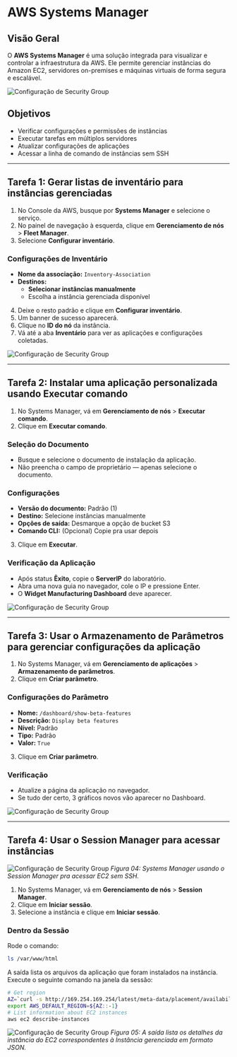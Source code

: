 # AWS Systems Manager

## Visão Geral

O **AWS Systems Manager** é uma solução integrada para visualizar e controlar a infraestrutura da AWS. Ele permite gerenciar instâncias do Amazon EC2, servidores on-premises e máquinas virtuais de forma segura e escalável.

![Configuração de Security Group](../imagens/InstallApplication.png)

## Objetivos

- Verificar configurações e permissões de instâncias
- Executar tarefas em múltiplos servidores
- Atualizar configurações de aplicações
- Acessar a linha de comando de instâncias sem SSH

---

## Tarefa 1: Gerar listas de inventário para instâncias gerenciadas

1. No Console da AWS, busque por **Systems Manager** e selecione o serviço.
2. No painel de navegação à esquerda, clique em **Gerenciamento de nós** > **Fleet Manager**.
3. Selecione **Configurar inventário**.

### Configurações de Inventário

- **Nome da associação:** `Inventory-Association`
- **Destinos:**  
  - **Selecionar instâncias manualmente**  
  - Escolha a instância gerenciada disponível

4. Deixe o resto padrão e clique em **Configurar inventário**.
5. Um banner de sucesso aparecerá.
6. Clique no **ID do nó** da instância.
7. Vá até a aba **Inventário** para ver as aplicações e configurações coletadas.

![Configuração de Security Group](../imagens/lab-scenario09.PNG)

---

## Tarefa 2: Instalar uma aplicação personalizada usando Executar comando

1. No Systems Manager, vá em **Gerenciamento de nós** > **Executar comando**.
2. Clique em **Executar comando**.

### Seleção do Documento

- Busque e selecione o documento de instalação da aplicação.
- Não preencha o campo de proprietário — apenas selecione o documento.

### Configurações

- **Versão do documento:** Padrão (1)
- **Destino:** Selecione instâncias manualmente
- **Opções de saída:** Desmarque a opção de bucket S3
- **Comando CLI:** (Opcional) Copie pra usar depois

3. Clique em **Executar**.

### Verificação da Aplicação

- Após status **Êxito**, copie o **ServerIP** do laboratório.
- Abra uma nova guia no navegador, cole o IP e pressione Enter.
- O **Widget Manufacturing Dashboard** deve aparecer.

![Configuração de Security Group](../imagens/lab-scenario10.PNG)

---

## Tarefa 3: Usar o Armazenamento de Parâmetros para gerenciar configurações da aplicação

1. No Systems Manager, vá em **Gerenciamento de aplicações** > **Armazenamento de parâmetros**.
2. Clique em **Criar parâmetro**.

### Configurações do Parâmetro

- **Nome:** `/dashboard/show-beta-features`
- **Descrição:** `Display beta features`
- **Nível:** Padrão
- **Tipo:** Padrão
- **Valor:** `True`

3. Clique em **Criar parâmetro**.

### Verificação

- Atualize a página da aplicação no navegador.
- Se tudo der certo, 3 gráficos novos vão aparecer no Dashboard.

![Configuração de Security Group](../imagens/lab-scenario11.PNG)

---

## Tarefa 4: Usar o Session Manager para acessar instâncias

![Configuração de Security Group](../imagens/AccessInstances.png)
*Figura 04: Systems Manager usando o Session Manager pra acessar EC2 sem SSH.*

1. No Systems Manager, vá em **Gerenciamento de nós** > **Session Manager**.
2. Clique em **Iniciar sessão**.
3. Selecione a instância e clique em **Iniciar sessão**.

### Dentro da Sessão

Rode o comando:
```sh
ls /var/www/html
```
A saída lista os arquivos da aplicação que foram instalados na instância.
Execute o seguinte comando na janela da sessão:
```sh
# Get region
AZ=`curl -s http://169.254.169.254/latest/meta-data/placement/availability-zone`
export AWS_DEFAULT_REGION=${AZ::-1}
# List information about EC2 instances
aws ec2 describe-instances
```
![Configuração de Security Group](../imagens/lab-scenario12.png)
*Figura 05: A saída lista os detalhes da instância do EC2 correspondentes à Instância gerenciada em formato JSON.*
